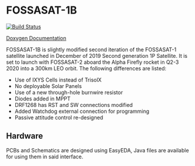 # FOSSASAT-1B

[![Build Status](https://github.com/FOSSASystems/FOSSASAT-1B/workflows/CI/badge.svg)](https://github.com/FOSSASystems/FOSSASAT-1B/actions)

[Doxygen Documentation](https://fossasystems.github.io/FOSSASAT-1B)

FOSSASAT-1B is slightly modified second iteration of the FOSSASAT-1 satellite launched in December of 2019 Second generation 1P Satellite. It is set to launch with FOSSASAT-2 aboard the Alpha Firefly rocket in Q2-3 2020 into a 300km LEO orbit. The following differences are listed:

- Use of IXYS Cells instead of TrisolX
- No deployable Solar Panels
- Use of a new through-hole burnwire resistor
- Diodes added in MPPT
- DRF1268 has RST and SW connections modified
- Added Watchdog external connection for programming
- Passive attitude control re-designed


## Hardware

PCBs and Schematics are designed using EasyEDA, Java files are available for using them in said interface. 

